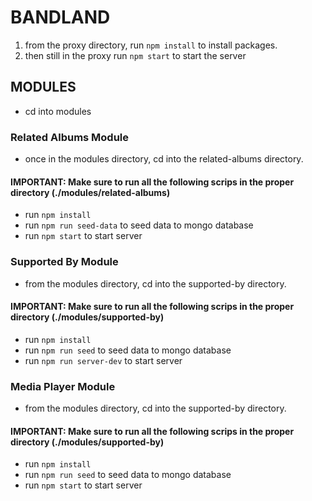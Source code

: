 # BANDLAND
1. from the proxy directory, run `npm install` to install packages.
2. then still in the proxy run `npm start` to start the server

## MODULES
- cd into modules
### Related Albums Module
- once in the modules directory, cd into the related-albums directory.
#### IMPORTANT: Make sure to run all the following scrips in the proper directory (./modules/related-albums)
- run `npm install`
- run `npm run seed-data` to seed data to mongo database
- run `npm start` to start server

### Supported By Module
- from the modules directory, cd into the supported-by directory.
#### IMPORTANT: Make sure to run all the following scrips in the proper directory (./modules/supported-by)
- run `npm install`
- run `npm run seed` to seed data to mongo database
- run `npm run server-dev` to start server

### Media Player Module
- from the modules directory, cd into the supported-by directory.
#### IMPORTANT: Make sure to run all the following scrips in the proper directory (./modules/supported-by)
- run `npm install`
- run `npm run seed` to seed data to mongo database
- run `npm start` to start server
